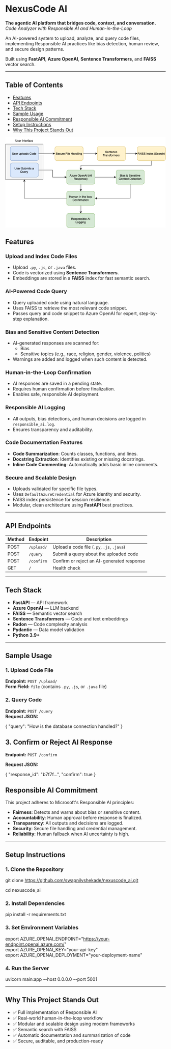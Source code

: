 # NexusCode AI  
**The agentic AI platform that bridges code, context, and conversation.**  
*Code Analyzer with Responsible AI and Human-in-the-Loop*

An AI-powered system to upload, analyze, and query code files, implementing Responsible AI practices like bias detection, human review, and secure design patterns.

Built using **FastAPI**, **Azure OpenAI**, **Sentence Transformers**, and **FAISS** vector search.

---

## Table of Contents

- [Features](#features)
- [API Endpoints](#api-endpoints)
- [Tech Stack](#tech-stack)
- [Sample Usage](#sample-usage)
- [Responsible AI Commitment](#responsible-ai-commitment)
- [Setup Instructions](#setup-instructions)
- [Why This Project Stands Out](#why-this-project-stands-out)



![alt text](Architecture.png)

## Features

### Upload and Index Code Files

- Upload `.py`, `.js`, or `.java` files.
- Code is vectorized using **Sentence Transformers**.
- Embeddings are stored in a **FAISS** index for fast semantic search.

### AI-Powered Code Query

- Query uploaded code using natural language.
- Uses FAISS to retrieve the most relevant code snippet.
- Passes query and code snippet to Azure OpenAI for expert, step-by-step explanation.

### Bias and Sensitive Content Detection

- AI-generated responses are scanned for:
  - Bias
  - Sensitive topics (e.g., race, religion, gender, violence, politics)
- Warnings are added and logged when such content is detected.

### Human-in-the-Loop Confirmation

- AI responses are saved in a pending state.
- Requires human confirmation before finalization.
- Enables safe, responsible AI deployment.

### Responsible AI Logging

- All outputs, bias detections, and human decisions are logged in `responsible_ai.log`.
- Ensures transparency and auditability.

### Code Documentation Features

- **Code Summarization**: Counts classes, functions, and lines.
- **Docstring Extraction**: Identifies existing or missing docstrings.
- **Inline Code Commenting**: Automatically adds basic inline comments.

### Secure and Scalable Design

- Uploads validated for specific file types.
- Uses `DefaultAzureCredential` for Azure identity and security.
- FAISS index persistence for session resilience.
- Modular, clean architecture using **FastAPI** best practices.

---

## API Endpoints

| Method | Endpoint     | Description                                 |
|--------|--------------|---------------------------------------------|
| POST   | `/upload/`   | Upload a code file (`.py`, `.js`, `.java`)  |
| POST   | `/query`     | Submit a query about the uploaded code      |
| POST   | `/confirm`   | Confirm or reject an AI-generated response  |
| GET    | `/`          | Health check                                |

---

## Tech Stack

- **FastAPI** — API framework  
- **Azure OpenAI** — LLM backend  
- **FAISS** — Semantic vector search  
- **Sentence Transformers** — Code and text embeddings  
- **Radon** — Code complexity analysis  
- **Pydantic** — Data model validation  
- **Python 3.9+**

---

## Sample Usage

### 1. Upload Code File

**Endpoint:** `POST /upload/`  
**Form Field:** `file` (contains `.py`, `.js`, or `.java` file)

### 2. Query Code

**Endpoint:** `POST /query`  
**Request JSON:**

{
  "query": "How is the database connection handled?"
}


## 3. Confirm or Reject AI Response

**Endpoint:** `POST /confirm`

**Request JSON:**

{
  "response_id": "b7f7f...",
  "confirm": true
}


## Responsible AI Commitment

This project adheres to Microsoft's Responsible AI principles:

- **Fairness**: Detects and warns about bias or sensitive content.
- **Accountability**: Human approval before response is finalized.
- **Transparency**: All outputs and decisions are logged.
- **Security**: Secure file handling and credential management.
- **Reliability**: Human fallback when AI uncertainty is high.

---

## Setup Instructions

### 1. Clone the Repository

git clone https://github.com/swapnilvshekade/nexuscode_ai.git


cd nexuscode_ai

### 2. Install Dependencies

pip install -r requirements.txt

### 3. Set Environment Variables

export AZURE_OPENAI_ENDPOINT="https://your-endpoint.openai.azure.com/"  
export AZURE_OPENAI_KEY="your-api-key"  
export AZURE_OPENAI_DEPLOYMENT="your-deployment-name"

### 4. Run the Server

uvicorn main:app --host 0.0.0.0 --port 5001

---

## Why This Project Stands Out

- ✅ Full implementation of Responsible AI  
- ✅ Real-world human-in-the-loop workflow  
- ✅ Modular and scalable design using modern frameworks  
- ✅ Semantic search with FAISS  
- ✅ Automatic documentation and summarization of code  
- ✅ Secure, auditable, and production-ready  

